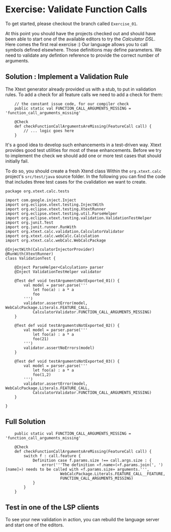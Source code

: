 # Exercise: Validate Function Calls

To get started, please checkout the branch called `Exercise_01`.

At this point you should have the projects checked out and should have been able to start one of the available editors to try the _Calculator DSL_. Here comes the first real exercise :) 
Our language allows you to call symbols defined elsewhere. Those definitions may define parameters. We need to validate any defintion reference to provide the correct number of arguments.

## Solution : Implement a Validation Rule

The Xtext generator already provided us with a stub, to put in validation rules. To add a check for all feature calls we need to add a check for them:

```{xtend}
    // the constant issue code, for our compiler check
	public static val FUNCTION_CALL_ARGUMENTS_MISSING = 'function_call_arguments_missing'

	@Check
	def checkFunctionCallArgumentsAreMissing(FeatureCall call) {
		// ... logic goes here
	}
```

It's a good idea to develop such enhancements in a test-driven way. Xtext provides good test utilities for most of these enhancements. Before we try to implement the check we should add one or more test cases that should initially fail.

To do so, you should create a fresh Xtend class Within the `org.xtext.calc` project's `src/test/java` source folder.
In the following you can find the code that includes three test cases for the cvalidation we want to create.

```{xtend}
package org.xtext.calc.tests

import com.google.inject.Inject
import org.eclipse.xtext.testing.InjectWith
import org.eclipse.xtext.testing.XtextRunner
import org.eclipse.xtext.testing.util.ParseHelper
import org.eclipse.xtext.testing.validation.ValidationTestHelper
import org.junit.Test
import org.junit.runner.RunWith
import org.xtext.calc.validation.CalculatorValidator
import org.xtext.calc.webCalc.Calculation
import org.xtext.calc.webCalc.WebCalcPackage

@InjectWith(CalculatorInjectorProvider)
@RunWith(XtextRunner)
class ValidationTest {

	@Inject ParseHelper<Calculation> parser
	@Inject ValidationTestHelper validator

	@Test def void testArgumentsNotExported_01() {
		val model = parser.parse(''' 
			let foo(a) : a * a
			foo
		''')
		validator.assertError(model, WebCalcPackage.Literals.FEATURE_CALL,
			CalculatorValidator.FUNCTION_CALL_ARGUMENTS_MISSING)
	}

	@Test def void testArgumentsNotExported_02() {
		val model = parser.parse(''' 
			let foo(a) : a * a
			foo(21)
		''')
		validator.assertNoErrors(model)
	}

	@Test def void testArgumentsNotExported_03() {
		val model = parser.parse(''' 
			let foo(a) : a * a
			foo(1,2)
		''')
		validator.assertError(model, WebCalcPackage.Literals.FEATURE_CALL,
			CalculatorValidator.FUNCTION_CALL_ARGUMENTS_MISSING)
	}

}

```

## Full Solution

```{xtend}
	public static val FUNCTION_CALL_ARGUMENTS_MISSING = 'function_call_arguments_missing'

	@Check
	def checkFunctionCallArgumentsAreMissing(FeatureCall call) {
		switch f : call.feature {
			Definition case f.params.size !== call.args.size : {
				error('''The definition «f.name»(«f.params.join(', ')[name]») needs to be called with «f.params.size» arguments.''', 
						WebCalcPackage.Literals.FEATURE_CALL__FEATURE,
						FUNCTION_CALL_ARGUMENTS_MISSING)
			}
		}
	}
```

## Test in one of the LSP clients

To see your new validation in action, you can rebuild the language server and start one of the editors.
